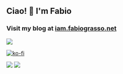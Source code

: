 ## Ciao! 👋 I'm Fabio

### Visit my blog at [iam.fabiograsso.net](https://iam.fabiograsso.net)

<p>
  <a href="https://github.com/fabiograsso/" style="text-decoration:none;">
    <img src="https://komarev.com/ghpvc/?username=fabiograsso&style=flat-square&abbreviated=true" />
  </a>  
</p> 
  
[![ko-fi](https://ko-fi.com/img/githubbutton_sm.svg)](https://ko-fi.com/O5O81JB4FK)

<p>
  <picture>
    <source
      srcset="https://github-readme-stats.vercel.app/api?username=fabiograsso&show_icons=true&theme=dark"
      media="(prefers-color-scheme: dark)"
    />
    <source
      srcset="https://github-readme-stats.vercel.app/api?username=fabiograsso&show_icons=true"
      media="(prefers-color-scheme: light), (prefers-color-scheme: no-preference)"
    />
    <img src="https://github-readme-stats.vercel.app/api?username=fabiograsso&show_icons=true" />
  </picture>
  <picture>
    <source
      srcset="https://github-readme-stats.vercel.app/api/top-langs/?username=fabiograsso&layout=compact&show_icons=true&show_icons=true&theme=dark"
      media="(prefers-color-scheme: dark)"
    />
    <source
      srcset="https://github-readme-stats.vercel.app/api/top-langs/?username=fabiograsso&layout=compact&show_icons=true&show_icons=true"
      media="(prefers-color-scheme: light), (prefers-color-scheme: no-preference)"
    />
    <img src="https://github-readme-stats.vercel.app/api/top-langs/?username=fabiograsso&layout=compact&show_icons=true" />
  </picture>
</p>
<!--
**fabiograsso/fabiograsso** is a ✨ _special_ ✨ repository because its `README.md` (this file) appears on your GitHub profile.

Here are some ideas to get you started:

- 🔭 I’m currently working on ...
- 🌱 I’m currently learning ...
- 👯 I’m looking to collaborate on ...
- 🤔 I’m looking for help with ...
- 💬 Ask me about ...
- 📫 How to reach me: ...
- 😄 Pronouns: ...
- ⚡ Fun fact: ...
-->

